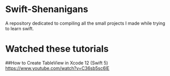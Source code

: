 # Swift-Shenanigans
A repository dedicated to compiling all the small projects I made while trying to learn swift.

# Watched these tutorials

##How to Create TableView in Xcode 12 (Swift 5)
https://www.youtube.com/watch?v=C36sb5sc6lE
